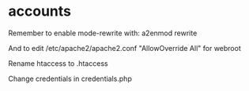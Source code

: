 # accounts

 Remember to enable mode-rewrite with: a2enmod rewrite

 And to edit /etc/apache2/apache2.conf "AllowOverride All" for webroot
 
 Rename htaccess to .htaccess
 
 Change credentials in credentials.php
